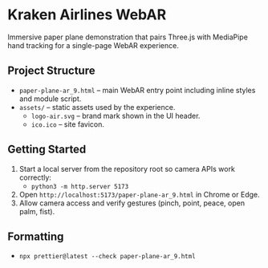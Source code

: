 # Kraken Airlines WebAR

Immersive paper plane demonstration that pairs Three.js with MediaPipe hand tracking for a single-page WebAR experience.

## Project Structure
- `paper-plane-ar_9.html` – main WebAR entry point including inline styles and module script.
- `assets/` – static assets used by the experience.
    - `logo-air.svg` – brand mark shown in the UI header.
    - `ico.ico` – site favicon.

## Getting Started
1. Start a local server from the repository root so camera APIs work correctly:
   - `python3 -m http.server 5173`
2. Open `http://localhost:5173/paper-plane-ar_9.html` in Chrome or Edge.
3. Allow camera access and verify gestures (pinch, point, peace, open palm, fist).

## Formatting
- `npx prettier@latest --check paper-plane-ar_9.html`

